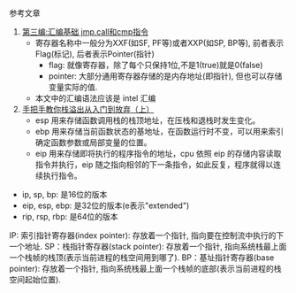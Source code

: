 参考文章

1. [第三编:汇编基础 jmp,call和cmp指令](https://www.jianshu.com/p/e063a7d7d240)
    - 寄存器名称中一般分为XXF(如SF, PF等)或者XXP(如SP, BP等), 前者表示Flag(标记), 后者表示Pointer(指针)
        - flag: 就像寄存器，除了每个只保持1位,不是1(true)就是0(false)
        - pointer: 大部分通用寄存器存储的是内存地址(即指针), 但也可以存储变量实际的值.
    - 本文中的汇编语法应该是 intel 汇编
2. [手把手教你栈溢出从入门到放弃（上）](https://zhuanlan.zhihu.com/p/25816426)
    - esp 用来存储函数调用栈的栈顶地址，在压栈和退栈时发生变化。
    - ebp 用来存储当前函数状态的基地址，在函数运行时不变，可以用来索引确定函数参数或局部变量的位置。
    - eip 用来存储即将执行的程序指令的地址，cpu 依照 eip 的存储内容读取指令并执行，eip 随之指向相邻的下一条指令，如此反复，程序就得以连续执行指令。

- ip, sp, bp: 是16位的版本
- eip, esp, ebp: 是32位的版本(e表示"extended")
- rip, rsp, rbp: 是64位的版本

IP: 索引指针寄存器(index pointer): 存放着一个指针, 指向要在控制流中执行的下一个地址.
SP：栈指针寄存器(stack pointer): 存放着一个指针, 指向系统栈最上面一个栈帧的栈顶(表示当前进程的栈空间用到哪了).
BP：基址指针寄存器(base pointer): 存放着一个指针, 指向系统栈最上面一个栈帧的底部(表示当前进程的栈空间起始位置).
